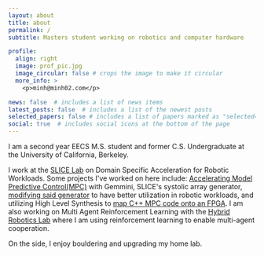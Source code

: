 ```yaml
---
layout: about
title: about
permalink: /
subtitle: Masters student working on robotics and computer hardware

profile:
  align: right
  image: prof_pic.jpg
  image_circular: false # crops the image to make it circular
  more_info: >
    <p>minh@minh02.com</p>

news: false  # includes a list of news items
latest_posts: false  # includes a list of the newest posts
selected_papers: false # includes a list of papers marked as "selected={true}"
social: true  # includes social icons at the bottom of the page
---
```



I am a second year EECS M.S. student and former C.S. Undergraduate at the University of California, Berkeley. 

I work at the [SLICE Lab](https://slice.eecs.berkeley.edu/) on Domain Specific Acceleration for Robotic Workloads. Some projects I've worked on here include: [Accelerating Model Predictive Control(MPC)](https://www.minh02.com/assets/pdf/MPCAccelerationPoster.pdf) with Gemmini, SLICE's systolic array generator, [modifying said generator](https://www.minh02.com/assets/pdf/GEMVPoster.pdf) to have better utilization in robotic workloads, and utilizing High Level Synthesis to [map C++ MPC code onto an FPGA](https://www.minh02.com/assets/pdf/FPGAMPCPoster.pdf). I am also working on Multi Agent Reinforcement Learning with the [Hybrid Robotics Lab](https://hybrid-robotics.berkeley.edu/) where I am using reinforcement learning to enable multi-agent cooperation.

On the side, I enjoy bouldering and upgrading my home lab.